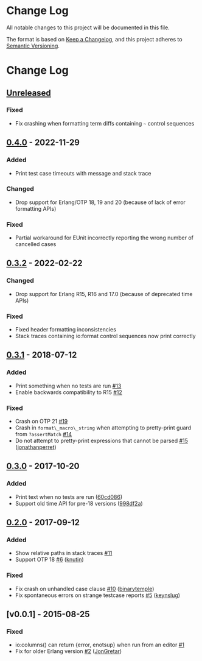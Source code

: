 # Change Log

All notable changes to this project will be documented in this file.

The format is based on [Keep a Changelog], and this project adheres to
[Semantic Versioning].

# Change Log

## [Unreleased]

### Fixed

- Fix crashing when formatting term diffs containing `~` control sequences

## [0.4.0] - 2022-11-29

### Added

- Print test case timeouts with message and stack trace

### Changed

- Drop support for Erlang/OTP 18, 19 and 20 (because of lack of error
  formatting APIs)

### Fixed

- Partial workaround for EUnit incorrectly reporting the wrong number of
  cancelled cases

## [0.3.2] - 2022-02-22

### Changed

- Drop support for Erlang R15, R16 and 17.0 (because of deprecated time APIs)

### Fixed

- Fixed header formatting inconsistencies
- Stack traces containing io:format control sequences now print correctly

## [0.3.1] - 2018-07-12

### Added

- Print something when no tests are run [\#13](https://github.com/eproxus/unite/issues/13)
- Enable backwards compatibility to R15 [\#12](https://github.com/eproxus/unite/issues/12)

### Fixed

- Crash on OTP 21 [\#19](https://github.com/eproxus/unite/issues/19)
- Crash in `format\_macro\_string` when attempting to pretty-print guard from `?assertMatch` [\#14](https://github.com/eproxus/unite/issues/14)
- Do not attempt to pretty-print expressions that cannot be parsed [\#15](https://github.com/eproxus/unite/pull/15) ([jonathanperret](https://github.com/jonathanperret))

## [0.3.0] - 2017-10-20

### Added

- Print text when no tests are run ([60cd086](https://github.com/eproxus/unite/commit/60cd086f2aac123988f5c1f5aa0a28df57e9c5fa))
- Support old time API for pre-18 versions ([998df2a](https://github.com/eproxus/unite/commit/998df2a2eb169fda13fae7f4739d46e2809ff7a2))

## [0.2.0] - 2017-09-12

### Added

- Show relative paths in stack traces [\#11](https://github.com/eproxus/unite/issues/11)
- Support OTP 18 [\#6](https://github.com/eproxus/unite/pull/6) ([knutin](https://github.com/knutin))

### Fixed

- Fix crash on unhandled case clause [\#10](https://github.com/eproxus/unite/pull/10) ([binarytemple](https://github.com/binarytemple))
- Fix spontaneous errors on strange testcase reports [\#5](https://github.com/eproxus/unite/pull/5) ([keynslug](https://github.com/keynslug))

## [v0.0.1] - 2015-08-25

### Fixed

- io:columns\(\) can return {error, enotsup} when run from an editor [\#1](https://github.com/eproxus/unite/issues/1)
- Fix for older Erlang version [\#2](https://github.com/eproxus/unite/pull/2) ([JonGretar](https://github.com/JonGretar))


[Unreleased]: https://github.com/eproxus/unite/compare/v0.4.0...HEAD
[0.4.0]: https://github.com/eproxus/unite/compare/v0.3.2...v0.4.0
[0.3.2]: https://github.com/eproxus/unite/compare/v0.3.1...v0.3.2
[0.3.1]: https://github.com/eproxus/unite/compare/v0.3.0...v0.3.1
[0.3.0]: https://github.com/eproxus/unite/compare/v0.2.0...v0.3.0
[0.2.0]: https://github.com/eproxus/unite/compare/v0.0.1...v0.2.0
[0.0.1]: https://github.com/eproxus/unite/compare/048e7e0e84c34d06426a4d952973df7df307391a...v0.0.1

[Keep a Changelog]: https://keepachangelog.com/en/1.0.0/
[Semantic Versioning]: https://semver.org/spec/v2.0.0.html
